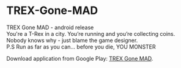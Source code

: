 # TREX-Gone-MAD
TREX Gone MAD - android release  
You're a T-Rex in a city.   You’re running and you’re collecting coins.  
Nobody knows why - just blame the game designer.   
P.S Run as far as you can... before you die, YOU MONSTER  

Download application from Google Play: [TREX Gone MAD](https://play.google.com/store/apps/details?id=com.MADREX.TREXGoneMAD).  

